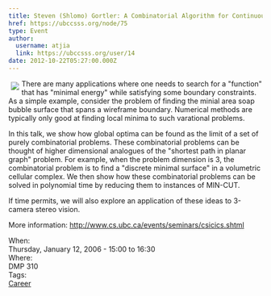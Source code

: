 ```yaml
---
title: Steven (Shlomo) Gortler: A Combinatorial Algorithm for Continuous Variational Problems 
href: https://ubccsss.org/node/75
type: Event
author:
  username: atjia
  link: https://ubccsss.org/user/14
date: 2012-10-22T05:27:00.000Z
---
```


<div class="field field-name-body field-type-text-with-summary field-label-hidden"><div class="field-items"><div class="field-item even"><p><img src="/files/shlomo.jpg" align="left" vspace="5" hspace="5">There are many applications where one needs to search for a &quot;function&quot; that has &quot;minimal energy&quot; while satisfying some boundary constraints. As a  simple example, consider the problem of  finding the minial area soap bubble surface that spans a wireframe boundary.  Numerical methods are typically only good at finding local minima to such varational problems. </p>
<p>In this talk, we show how global optima can be found as the limit of a set  of purely combinatorial problems. These combinatorial problems can be  thought of higher dimensional analogues of the  &quot;shortest path in planar  graph&quot; problem. For example, when the problem dimension is 3, the  combinatorial problem is to find a &quot;discrete minimal surface&quot; in a volumetric cellular complex. We then show how these combinatorial problems can be solved in polynomial  time by reducing them to instances of MIN-CUT. </p>
<p>If time permits, we will also explore an application of these ideas to 3-camera stereo vision. </p>
<p>More information: <a href="http://www.cs.ubc.ca/events/seminars/csicics.shtml">http://www.cs.ubc.ca/events/seminars/csicics.shtml</a></p>
</div></div></div><div class="field field-name-field-dates field-type-datetime field-label-above"><div class="field-label">When:&#xA0;</div><div class="field-items"><div class="field-item even"><span class="date-display-single">Thursday, January 12, 2006 - <span class="date-display-range"><span class="date-display-start">15:00</span> to <span class="date-display-end">16:30</span></span></span></div></div></div><div class="field field-name-field-location field-type-text field-label-above"><div class="field-label">Where:&#xA0;</div><div class="field-items"><div class="field-item even">DMP 310</div></div></div>    <footer>
    <div class="field field-name-field-tags field-type-taxonomy-term-reference field-label-above"><div class="field-label">Tags:&#xA0;</div><div class="field-items"><div class="field-item even"><a href="/career">Career</a></div></div></div>      </footer>